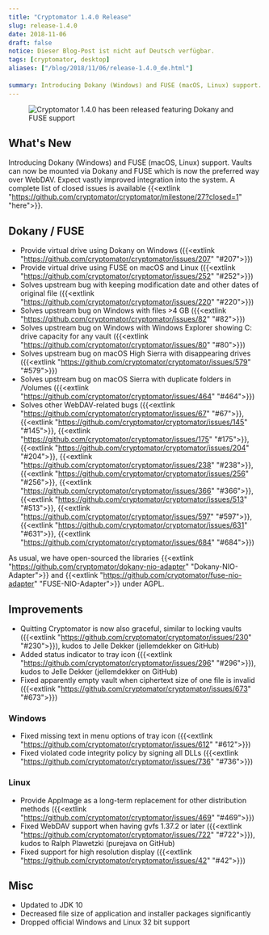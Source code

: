 ```yaml
---
title: "Cryptomator 1.4.0 Release"
slug: release-1.4.0
date: 2018-11-06
draft: false
notice: Dieser Blog-Post ist nicht auf Deutsch verfügbar.
tags: [cryptomator, desktop]
aliases: ["/blog/2018/11/06/release-1.4.0_de.html"]

summary: Introducing Dokany (Windows) and FUSE (macOS, Linux) support. Vaults can now be mounted via Dokany and FUSE which is now the preferred way over WebDAV. Expect vastly improved integration into the system.
---
```

<figure class="text-center my-8">
  <img class="inline-block" src="/img/blog/cryptomator-1-4-0.png" srcset="/img/blog/cryptomator-1-4-0.png 1x, /img/blog/cryptomator-1-4-0@2x.png 2x" alt="Cryptomator 1.4.0 has been released featuring Dokany and FUSE support" />
</figure>

## What's New
Introducing Dokany (Windows) and FUSE (macOS, Linux) support. Vaults can now be mounted via Dokany and FUSE which is now the preferred way over WebDAV. Expect vastly improved integration into the system. A complete list of closed issues is available {{<extlink "https://github.com/cryptomator/cryptomator/milestone/27?closed=1" "here">}}.

## Dokany / FUSE
- Provide virtual drive using Dokany on Windows ({{<extlink "https://github.com/cryptomator/cryptomator/issues/207" "#207">}})
- Provide virtual drive using FUSE on macOS and Linux ({{<extlink "https://github.com/cryptomator/cryptomator/issues/252" "#252">}})
- Solves upstream bug with keeping modification date and other dates of original file ({{<extlink "https://github.com/cryptomator/cryptomator/issues/220" "#220">}})
- Solves upstream bug on Windows with files >4 GB ({{<extlink "https://github.com/cryptomator/cryptomator/issues/82" "#82">}})
- Solves upstream bug on Windows with Windows Explorer showing C: drive capacity for any vault ({{<extlink "https://github.com/cryptomator/cryptomator/issues/80" "#80">}})
- Solves upstream bug on macOS High Sierra with disappearing drives ({{<extlink "https://github.com/cryptomator/cryptomator/issues/579" "#579">}})
- Solves upstream bug on macOS Sierra with duplicate folders in /Volumes ({{<extlink "https://github.com/cryptomator/cryptomator/issues/464" "#464">}})
- Solves other WebDAV-related bugs ({{<extlink "https://github.com/cryptomator/cryptomator/issues/67" "#67">}}, {{<extlink "https://github.com/cryptomator/cryptomator/issues/145" "#145">}}, {{<extlink "https://github.com/cryptomator/cryptomator/issues/175" "#175">}}, {{<extlink "https://github.com/cryptomator/cryptomator/issues/204" "#204">}}, {{<extlink "https://github.com/cryptomator/cryptomator/issues/238" "#238">}}, {{<extlink "https://github.com/cryptomator/cryptomator/issues/256" "#256">}}, {{<extlink "https://github.com/cryptomator/cryptomator/issues/366" "#366">}}, {{<extlink "https://github.com/cryptomator/cryptomator/issues/513" "#513">}}, {{<extlink "https://github.com/cryptomator/cryptomator/issues/597" "#597">}}, {{<extlink "https://github.com/cryptomator/cryptomator/issues/631" "#631">}}, {{<extlink "https://github.com/cryptomator/cryptomator/issues/684" "#684">}})

As usual, we have open-sourced the libraries {{<extlink "https://github.com/cryptomator/dokany-nio-adapter" "Dokany-NIO-Adapter">}} and {{<extlink "https://github.com/cryptomator/fuse-nio-adapter" "FUSE-NIO-Adapter">}} under AGPL.

## Improvements
- Quitting Cryptomator is now also graceful, similar to locking vaults ({{<extlink "https://github.com/cryptomator/cryptomator/issues/230" "#230">}}), kudos to Jelle Dekker (jellemdekker on GitHub)
- Added status indicator to tray icon ({{<extlink "https://github.com/cryptomator/cryptomator/issues/296" "#296">}}), kudos to Jelle Dekker (jellemdekker on GitHub)
- Fixed apparently empty vault when ciphertext size of one file is invalid ({{<extlink "https://github.com/cryptomator/cryptomator/issues/673" "#673">}})

### Windows
- Fixed missing text in menu options of tray icon ({{<extlink "https://github.com/cryptomator/cryptomator/issues/612" "#612">}})
- Fixed violated code integrity policy by signing all DLLs ({{<extlink "https://github.com/cryptomator/cryptomator/issues/736" "#736">}})

### Linux
- Provide AppImage as a long-term replacement for other distribution methods ({{<extlink "https://github.com/cryptomator/cryptomator/issues/469" "#469">}})
- Fixed WebDAV support when having gvfs 1.37.2 or later ({{<extlink "https://github.com/cryptomator/cryptomator/issues/722" "#722">}}), kudos to Ralph Plawetzki (purejava on GitHub)
- Fixed support for high resolution display ({{<extlink "https://github.com/cryptomator/cryptomator/issues/42" "#42">}})

## Misc
- Updated to JDK 10
- Decreased file size of application and installer packages significantly
- Dropped official Windows and Linux 32 bit support
